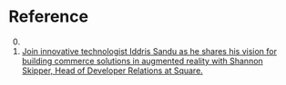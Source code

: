 # Reference

0. []()
0. [Join innovative technologist Iddris Sandu as he shares his vision for building commerce solutions in augmented reality with Shannon Skipper, Head of Developer Relations at Square.](https://www.youtube.com/watch?v=LvJes9shwJk)

